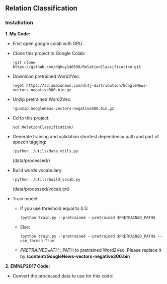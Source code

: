 ## Relation Classification 

### Installation

**1. My Code:**

- Frist open google colab with GPU

- Clone this project to Google Colab:

    ``!git clone https://github.com/dqhuy140598/RelationClassification.git``

- Download pretrained Word2Vec:

    ``!wget https://s3.amazonaws.com/dl4j-distribution/GoogleNews-vectors-negative300.bin.gz``

- Unzip pretrained Word2Vec:

    ``!gunzip GoogleNews-vectors-negative300.bin.gz``

- Cd to this project:

    ``%cd RelationClassification/``
    
- Generate training and validation shortest dependency path and part of speech tagging:

    ``!python ./utils/data_utils.py``
    
    (data/processed/)

- Build words vocabulary:

    ``!python ./utils/build_vocab.py``
    
    (data/processed/vocab.txt)

- Train model:

    - If you use threshold equal to 0.5:
    
        ``!python train.py --pretrained --pretrained $PRETRAINED_PATH$``
    
    - Else:
        
        ``!python train.py --pretrained --pretrained $PRETRAINED_PATH$ --use_thresh True``

    -   $PRETRAINED_PATH$ : PATH to pretrained Word2Vec. Please replace it by **/content/GoogleNews-vectors-negative300.bin**
    
**2. EMNLP2017 Code:**

- Convert the processed data to use for this code:






 
